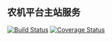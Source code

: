 农机平台主站服务
---

[![Build Status](https://travis-ci.org/nongji/wowo.svg?branch=master)](https://travis-ci.org/nongji/wowo)
[![Coverage Status](https://coveralls.io/repos/github/nongji/wowo/badge.svg?branch=master)](https://coveralls.io/github/nongji/wowo?branch=master)
